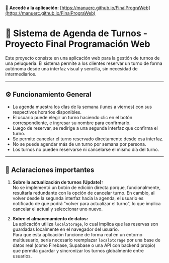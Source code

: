 🔗 **Accedé a la aplicación:** [https://manuerc.github.io/FinalPrograWeb](https://manuerc.github.io/FinalPrograWeb)

# 📅 Sistema de Agenda de Turnos - Proyecto Final Programación Web

Este proyecto consiste en una aplicación web para la gestión de turnos de una peluquería. El sistema permite a los clientes reservar un turno de forma autónoma desde una interfaz visual y sencilla, sin necesidad de intermediarios.

---

## ⚙️ Funcionamiento General

- La agenda muestra los días de la semana (lunes a viernes) con sus respectivos horarios disponibles.
- El usuario puede elegir un turno haciendo clic en el botón correspondiente, e ingresar su nombre para confirmarlo.
- Luego de reservar, se redirige a una segunda interfaz que confirma el turno.
- Se permite cancelar el turno reservado directamente desde esa interfaz.
- No se puede agendar más de un turno por semana por persona.
- Los turnos no pueden reservarse ni cancelarse el mismo día del turno.

---

## 📌 Aclaraciones importantes

1. **Sobre la actualización de turnos (Update):**  
   No se implementó un botón de edición directa porque, funcionalmente, resultaría redundante con la opción de cancelar turno. En cambio, al volver desde la segunda interfaz hacia la agenda, el usuario es notificado de que podrá "volver para actualizar el turno", lo que implica cancelar el actual y seleccionar uno nuevo.

2. **Sobre el almacenamiento de datos:**  
   La aplicación utiliza `localStorage`, lo cual implica que las reservas son guardadas localmente en el navegador del usuario.  
   Para que esta aplicación funcione de forma real en un entorno multiusuario, sería necesario reemplazar `localStorage` por una base de datos real (como Firebase, Supabase o una API con backend propio) que permita guardar y sincronizar los turnos globalmente entre usuarios.

